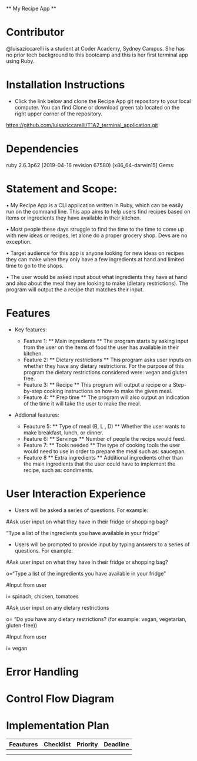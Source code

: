 

** My Recipe App ** 


# Contributor 

@luisaziccarelli is a student at Coder Academy, Sydney Campus. She has no prior tech background to this bootcamp and this is her first terminal app using Ruby. 

# Installation Instructions

- Click the link below and clone the Recipe App git repository to your local computer. You can find Clone or download green tab located on the right upper corner of the repository.

https://github.com/luisaziccarelli/T1A2_terminal_application.git 

# Dependencies

ruby 2.6.3p62 (2019-04-16 revision 67580) [x86_64-darwin15]
Gems: 

# Statement and Scope: 

•   My Recipe App is a CLI application written in Ruby, which can be easily run on the command line. This app aims to help users find recipes based on items or ingredients they have available in their kitchen. 

•	Most people these days struggle to find the time to the time to come up with new ideas or recipes, let alone do a proper grocery shop. Devs are no exception. 

•	Target audience for this app is anyone looking for new ideas on recipes they can make when they only have a few ingredients at hand and limited time to go to the shops. 

•   The user would be asked input about what ingredients they have at hand and also about the meal they are looking to make (dietary restrictions). The program will output the a recipe that matches their input. 

# Features
- Key features: 
    - Feature 1:  ** Main ingredients ** 
    The program starts by asking input from the user on the items of food the user has available in their kitchen. 
    - Feature 2: ** Dietary restrictions ** 
    This program asks user inputs on whether they have any dietary restrictions. For the purpose of this program the dietary restrictions considered were: vegan and gluten free. 
    - Feature 3: ** Recipe ** 
    This program will output a recipe or a Step-by-step cooking instructions on how-to make the given meal.
    - Feature 4: ** Prep time ** 
    The program will also output an indication of the time it will take the user to make the meal.

- Addional features: 
    - Feauture 5: ** Type of meal (B, L , D) ** 
    Whether the user wants to make breakfast, lunch, or dinner.
    - Feature 6: ** Servings ** 
    Number of people the recipe would feed.
    - Feature 7: ** Tools needed **
    The type of cooking tools the user would need to use in order to prepare the meal such as: saucepan. 
    - Feature 8 ** Extra ingredients ** 
    Additional ingredients other than the main ingredients that the user could have to implement the recipe, such as: condiments. 

# User Interaction Experience 

- Users will be asked a series of questions. For example: 

#Ask user input on what they have in their fridge or shopping bag? 

“Type a list of the ingredients you have available in your fridge”

- Users will be prompted to provide input by typing answers to a series of questions. For example: 

#Ask user input on what they have in their fridge or shopping bag? 

o=“Type a list of the ingredients you have available in your fridge”

#Input from user

i= spinach, chicken, tomatoes

#Ask user input on any dietary restrictions 

o= “Do you have any dietary restrictions? (for example: vegan, vegetarian, gluten-free))

#Input from user 

i= vegan 

# Error Handling


# Control Flow Diagram



# Implementation Plan
|Feautures| Checklist | Priority | Deadline |
|---      |---        |---       |---       |
|         |           |          |          |
|         |           |          |          |